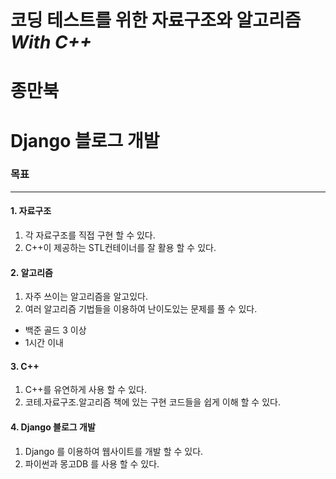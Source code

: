 # 코딩 테스트를 위한 자료구조와 알고리즘 _With C++_
# 종만북
# Django 블로그 개발

### 목표
----
#### 1. 자료구조 

 1. 각 자료구조를 직접 구현 할 수 있다.
 1. C++이 제공하는 STL컨테이너를 잘 활용 할 수 있다.
 
#### 2. 알고리즘 

1. 자주 쓰이는 알고리즘을 알고있다.
1. 여러 알고리즘 기법들을 이용하여 난이도있는 문제를 풀 수 있다.
 
 - 백준 골드 3 이상
 - 1시간 이내


#### 3. C++ 
 1. C++를 유연하게 사용 할 수 있다.
 2. 코테.자료구조.알고리즘 책에 있는 구현 코드들을 쉽게 이해 할 수 있다.

#### 4. Django 블로그 개발
 1. Django 를 이용하여 웹사이트를 개발 할 수 있다.
 2. 파이썬과 몽고DB 를 사용 할 수 있다.
